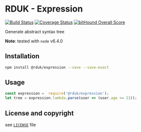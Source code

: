 # RDUK - Expression

[![Build Status](https://travis-ci.org/rd-uk/rduk-expression.svg?branch=master)](https://travis-ci.org/rd-uk/rduk-expression)
[![Coverage Status](https://coveralls.io/repos/github/rd-uk/rduk-expression/badge.svg?branch=master)](https://coveralls.io/github/rd-uk/rduk-expression?branch=master)
[![bitHound Overall Score](https://www.bithound.io/github/rd-uk/rduk-expression/badges/score.svg)](https://www.bithound.io/github/rd-uk/rduk-expression)

Generate abstract syntax tree

__Note__: tested with `node` v6.4.0

## Installation

```sh
npm install @rduk/expression --save --save-exact
```

## Usage

```js
const expression =  require('@rduk/expression');
let tree = expression.lambda.parse(user => (user.age >= 21));
```

## License and copyright
see [`LICENSE`](LICENSE) file
